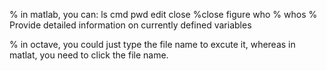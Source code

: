 % in matlab, you can: ls cmd pwd edit
close %close figure
who  %
whos % Provide detailed information on currently defined variables


% in octave, you could just type the file name to excute it, whereas in matlat, you need to click the file name.
